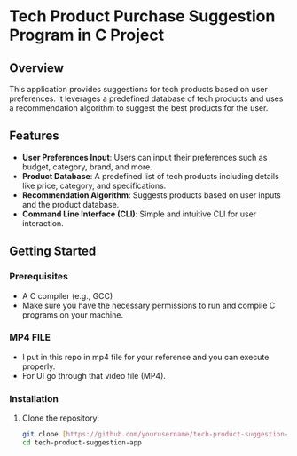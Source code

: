 # Tech Product Purchase Suggestion Program in C Project

## Overview
This application provides suggestions for tech products based on user preferences. It leverages a predefined database of tech products and uses a recommendation algorithm to suggest the best products for the user.

## Features
- **User Preferences Input**: Users can input their preferences such as budget, category, brand, and more.
- **Product Database**: A predefined list of tech products including details like price, category, and specifications.
- **Recommendation Algorithm**: Suggests products based on user inputs and the product database.
- **Command Line Interface (CLI)**: Simple and intuitive CLI for user interaction.

## Getting Started

### Prerequisites
- A C compiler (e.g., GCC)
- Make sure you have the necessary permissions to run and compile C programs on your machine.


### MP4 FILE
- I put in this repo in mp4 file for your reference and you can execute properly.
- For UI go through that video file (MP4).

### Installation
1. Clone the repository:
   ```sh
   git clone [https://github.com/yourusername/tech-product-suggestion-app.git](https://github.com/ShivamJaviya/TechPurchasePro.git)
   cd tech-product-suggestion-app
